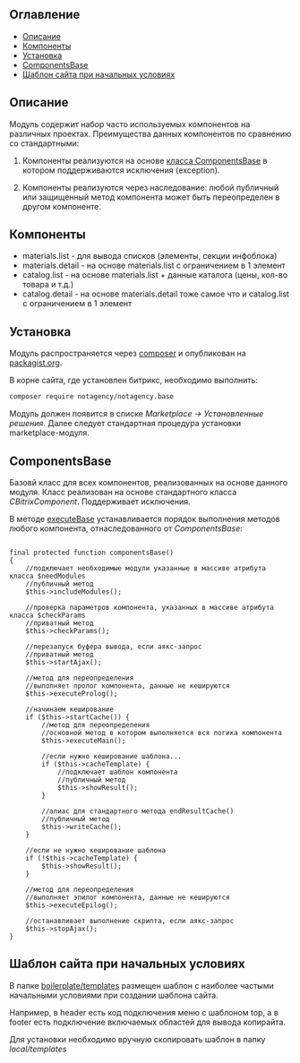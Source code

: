## Оглавление

* [Описание](#Описание)
* [Компоненты](#Компоненты)
* [Установка](#Установка)
* [ComponentsBase](#componentsbase)
* [Шаблон сайта при начальных условиях](#Шаблон-сайта-при-начальных-условиях)

## Описание
Модуль содержит набор часто используемых компонентов на различных проектах. Преимущества данных компонентов по сравнению со стандартными:

1. Компоненты реализуются на основе [класса ComponentsBase](#componentsbase) в котором поддерживаются исключения (exception).

2. Компоненты реализуются через наследование: любой публичный или защищенный метод компонента может быть переопределен в другом компоненте.

## Компоненты

* materials.list - для вывода списков (элементы, секции инфоблока)
* materials.detail - на основе materials.list с ограничением в 1 элемент
* catalog.list - на основе materials.list + данные каталога (цены, кол-во товара и т.д.)
* catalog.detail - на основе materials.detail тоже самое что и catalog.list с ограничением в 1 элемент

## Установка

Модуль распространяется через [composer](https://getcomposer.org/doc/00-intro.md) и опубликован на [packagist.org](https://packagist.org/packages/notagency/notagency.base).

В корне сайта, где установлен битрикс, необходимо выполнить:

```bash
composer require notagency/notagency.base
```

Модуль должен появится в списке *Marketplace → Установленные решения*.
Далее следует стандартная процедура установки marketplace-модуля.

## ComponentsBase

Базовй класс для всех компонентов, реализованных на основе данного модуля. 
Класс реализован на основе стандартного класса *CBitrixComponent*. 
Поддерживает исключения. 

В методе [executeBase](https://github.com/notagency/notagency.base/blob/master/lib/componentsbase.php#L47-L70) устанавливается порядок выполнения методов любого компонента, отнаследованного от *ComponentsBase*:

```php4

final protected function componentsBase()
{
	//подключает необходимые модули указанные в массиве атрибута класса $needModules
	//публичный метод
	$this->includeModules();

	//проверка параметров компонента, указанных в массиве атрибута класса $checkParams
	//приватный метод
	$this->checkParams();

	//перезапуск буфера вывода, если аякс-запрос
	//приватный метод
	$this->startAjax();

	//метод для переопределения
	//выполняет пролог компонента, данные не кешируются
	$this->executeProlog();

	//начинаем кеширование
	if ($this->startCache()) {
		//метод для переопределения
		//основной метод в котором выполняется вся логика компонента
		$this->executeMain();

		//если нужно кеширование шаблона...
		if ($this->cacheTemplate) {
			//подключает шаблон компонента
			//публичный метод
			$this->showResult();
		}

		//алиас для стандартного метода endResultCache()
		//публичный метод
		$this->writeCache();
	}

	//если не нужно кеширование шаблона
	if (!$this->cacheTemplate) {
		$this->showResult();
	}

	//метод для переопределения
	//выполняет эпилог компонента, данные не кешируются
	$this->executeEpilog();

	//останавливает выполнение скрипта, если аякс-запрос
	$this->stopAjax();
}
```

## Шаблон сайта при начальных условиях
В папке [boilerplate/templates](https://github.com/notagency/notagency.base/tree/master/boilerplate/templates/sitename) размещен шаблон с наиболее частыми начальными условиями при создании шаблона сайта. 

Например, в header есть код подключения меню с шаблоном top, а в footer есть подключение включаемых областей для вывода копирайта.

Для установки необходимо вручную скопировать шаблон в папку *local/templates*

